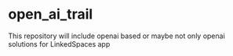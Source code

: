 # open_ai_trail
This repository will include openai based or maybe not only openai solutions for LinkedSpaces app
